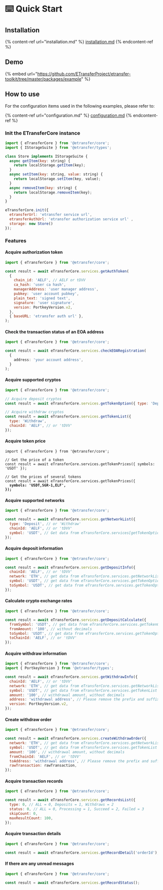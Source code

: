 # ⌨️ Quick Start

## Installation

{% content-ref url="installation.md" %}
[installation.md](installation.md)
{% endcontent-ref %}

## Demo

{% embed url="https://github.com/ETransferProject/etransfer-toolkit/tree/master/packages/example" %}

## How to use

For the configuration items used in the following examples, please refer to:

{% content-ref url="configuration.md" %}
[configuration.md](configuration.md)
{% endcontent-ref %}

### Init the ETransferCore instance

```javascript
import { eTransferCore } from '@etransfer/core';
import { IStorageSuite } from '@etransfer/types';

class Store implements IStorageSuite {
  async getItem(key: string) {
    return localStorage.getItem(key);
  }
  async setItem(key: string, value: string) {
    return localStorage.setItem(key, value);
  }
  async removeItem(key: string) {
    return localStorage.removeItem(key);
  }
}

eTransferCore.init({
  etransferUrl: 'etransfer service url',
  etransferAuthUrl: 'etransfer authorization service url' , 
  storage: new Store()
});
```

### Features

#### Acquire authorization token

```javascript
import { eTransferCore } from '@etransfer/core';

const result = await eTransferCore.services.getAuthToken(
  {
    chain_id: 'AELF', // AELF or tDVV
    ca_hash: 'user ca hash',
    managerAddress: 'user manager address',
    pubkey: 'user account pubkey',
    plain_text: 'signed text',
    signature: 'user signature',
    version: PortkeyVersion.v2,
  },
  { baseURL: 'etransfer auth url' },
);
```

#### Check the transaction status of an EOA address

```typescript
import { eTransferCore } from '@etransfer/core';

const result = await eTransferCore.services.checkEOARegistration(
  {
    address: 'your account address',
  }
);
```

#### Acquire supported cryptos

```javascript
import { eTransferCore } from '@etransfer/core';

// Acquire deposit cryptos
const result = await eTransferCore.services.getTokenOption({ type: 'Deposit' });

// Acquire withdraw cryptos
const result = await eTransferCore.services.getTokenList({
  type: 'Withdraw',
  chainId: 'AELF', // or 'tDVV'
});
```

#### Acquire token price

<pre class="language-typescript"><code class="lang-typescript">import { eTransferCore } from '@etransfer/core';

// Get the price of a token
const result = await eTransferCore.services.getTokenPrices({ symbols: 'USDT' });

// Get the prices of several tokens
const result = await eTransferCore.services.getTokenPrices({
<strong>  symbols: 'USDT,SGR-1,ELF',
</strong><strong>});
</strong></code></pre>

#### Acquire supported networks

```javascript
import { eTransferCore } from '@etransfer/core';

const result = await eTransferCore.services.getNetworkList({
  type: 'Deposit', // or 'Withdraw'
  chainId: 'AELF', // or 'tDVV'
  symbol: 'USDT', // Get data from eTransferCore.services[getTokenOption|getTokenList]
});
```

#### Acquire deposit information

```javascript
import { eTransferCore } from '@etransfer/core';

const result = await eTransferCore.services.getDepositInfo({
  chainId: 'AELF', // or 'tDVV'
  network: 'ETH', // get data from eTransferCore.services.getNetworkList
  symbol: 'USDT', // get data from eTransferCore.services.getTokenOption
  toSymbol: 'USDT', // get data from eTransferCore.services.getTokenOption
});
```

#### Calculate crypto exchange rates

```javascript
import { eTransferCore } from '@etransfer/core';

const result = await eTransferCore.services.getDepositCalculate({
  fromSymbol: 'USDT', // get data from eTransferCore.services.getTokenOption
  fromAmount: '100', // without decimals
  toSymbol: 'USDT', // get data from eTransferCore.services.getTokenOption
  toChainId: 'AELF', // or 'tDVV'
});
```

#### Acquire withdraw information

```javascript
import { eTransferCore } from '@etransfer/core';
import { PortkeyVersion } from '@etransfer/types';

const result = await eTransferCore.services.getWithdrawInfo({
  chainId: 'AELF', // or 'tDVV'
  network: 'ETH', // get data from eTransferCore.services.getNetworkList
  symbol: 'USDT', // get data from eTransferCore.services.getTokenList
  amount: '100', // withdrawal amount, without decimals
  address: 'withdrawal address', // Please remove the prefix and suffix of the ELF-DID address
  version: PortkeyVersion.v2,
});
```

#### Create withdraw order

```javascript
import { eTransferCore } from '@etransfer/core';

const result = await eTransferCore.services.createWithdrawOrder({
  network: 'ETH', // get data from eTransferCore.services.getNetworkList
  symbol: 'USDT', // get data from eTransferCore.services.getTokenList
  amount: '100', // withdrawal amount, without decimals
  fromChainId: 'AELF', // or 'tDVV'
  toAddress: 'withdrawal address', // Please remove the prefix and suffix of the ELF-DID address
  rawTransaction: rawTransaction,
});
```

#### Acquire transaction records

```javascript
import { eTransferCore } from '@etransfer/core';

const result = await eTransferCore.services.getRecordsList({
  type: 0, // ALL = 0, Deposits = 1, Withdraws = 2
  status: 0, // ALL = 0, Processing = 1, Succeed = 2, Failed = 3
  skipCount: 0,
  maxResultCount: 100,
});
```

#### Acquire transaction details

```typescript
import { eTransferCore } from '@etransfer/core';

const result = await eTransferCore.services.getRecordDetail('orderId');
```

#### If there are any unread messages

```javascript
import { eTransferCore } from '@etransfer/core';

const result = await eTransferCore.services.getRecordStatus();
```
